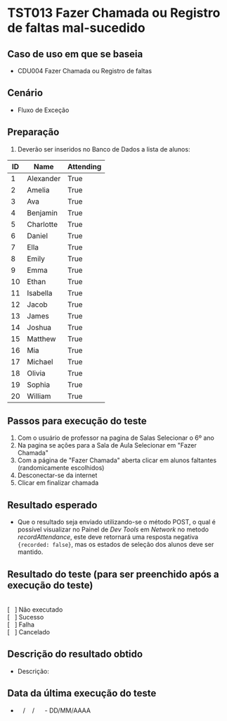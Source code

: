 # TST013 Fazer Chamada ou Registro de faltas mal-sucedido

## Caso de uso em que se baseia
- CDU004 Fazer Chamada ou Registro de faltas

## Cenário
- Fluxo de Exceção

## Preparação
1. Deverão ser inseridos no Banco de Dados a lista de alunos:

| ID | Name      | Attending |
|----|-----------|-----------|
| 1  | Alexander | True      |
| 2  | Amelia    | True      |
| 3  | Ava       | True      |
| 4  | Benjamin  | True      |
| 5  | Charlotte | True      |
| 6  | Daniel    | True      |
| 7  | Ella      | True      |
| 8  | Emily     | True      |
| 9  | Emma      | True      |
| 10 | Ethan     | True      |
| 11 | Isabella  | True      |
| 12 | Jacob     | True      |
| 13 | James     | True      |
| 14 | Joshua    | True      |
| 15 | Matthew   | True      |
| 16 | Mia       | True      |
| 17 | Michael   | True      |
| 18 | Olivia    | True      |
| 19 | Sophia    | True      |
| 20 | William   | True      |


## Passos para execução do teste
1. Com o usuário de professor na pagina de Salas Selecionar o 6º ano
2. Na pagina se ações para a Sala de Aula Selecionar em "Fazer Chamada"
3. Com a página de "Fazer Chamada" aberta clicar em alunos faltantes (randomicamente escolhidos)
4. Desconectar-se da internet
5. Clicar em finalizar chamada

## Resultado esperado
- Que o resultado seja enviado utilizando-se o método POST, o qual é possível visualizar no Painel de *Dev Tools* em *Network* no metodo *recordAttendance*, este deve retornará uma resposta negativa `{recorded: false}`, mas os estados de seleção dos alunos deve ser mantido.

## Resultado do teste (para ser preenchido após a execução do teste)
<br>
[&nbsp;&nbsp;&nbsp;] Não executado
<br>
[&nbsp;&nbsp;&nbsp;] Sucesso
<br>
[&nbsp;&nbsp;&nbsp;] Falha
<br>
[&nbsp;&nbsp;&nbsp;] Cancelado

## Descrição do resultado obtido
- Descrição: 

## Data da última execução do teste
-  &nbsp;&nbsp; / &nbsp;&nbsp; / &nbsp;&nbsp;&nbsp;&nbsp; - DD/MM/AAAA
